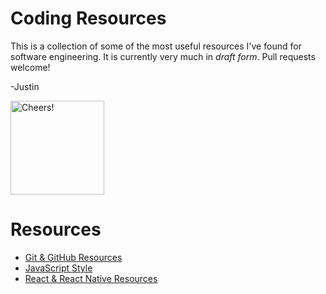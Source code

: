 # Coding Resources

This is a collection of some of the most useful resources I've found for software engineering. It is currently very much in *draft form*. Pull requests welcome!

-Justin

<img src="https://render.bitstrips.com/v2/cpanel/10134284-116763808_42-s1-v1.png?transparent=1&palette=1" height=150 width=150 alt="Cheers!" />

# Resources

- [Git & GitHub Resources](GIT.md)
- [JavaScript Style](JS_STYLE.md)
- [React & React Native Resources](REACT.md)
